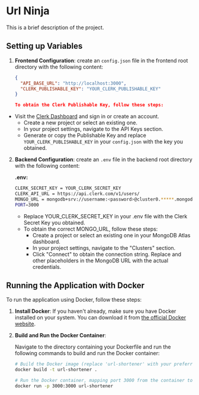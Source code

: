 # Url Ninja

This is a brief description of the project.


## Setting up Variables

1. **Frontend Configuration**: create an `config.json` file in the frontend root directory with the following content:

   ```json
   {
     "API_BASE_URL": "http://localhost:3000",
     "CLERK_PUBLISHABLE_KEY": "YOUR_CLERK_PUBLISHABLE_KEY"
   }
   
   To obtain the Clerk Publishable Key, follow these steps:
   
- Visit the [Clerk Dashboard](https://dashboard.clerk.com) and sign in or create an account.
   - Create a new project or select an existing one.
   - In your project settings, navigate to the API Keys section.
   - Generate or copy the Publishable Key and replace `YOUR_CLERK_PUBLISHABLE_KEY` in your `config.json` with the key you obtained.

2. **Backend Configuration**: create an `.env` file in the backend root directory with the following content:

    **.env:**

    ```bash
    CLERK_SECRET_KEY = YOUR_CLERK_SECRET_KEY
    CLERK_API_URL = https://api.clerk.com/v1/users/
    MONGO_URL = mongodb+srv://username:<password>@cluster0.*****.mongodb.net/url-shortener
    PORT=3000
    ```
    - Replace YOUR_CLERK_SECRET_KEY in your .env file with the Clerk Secret Key you obtained.
    - To obtain the correct MONGO_URL, follow these steps:
        - Create a project or select an existing one in your MongoDB Atlas dashboard.
        - In your project settings, navigate to the "Clusters" section.
        - Click "Connect" to obtain the connection string. Replace <password> and other placeholders in the MongoDB URL with the actual credentials.

## Running the Application with Docker

To run the application using Docker, follow these steps:

1. **Install Docker**: If you haven't already, make sure you have Docker installed on your system. You can download it from [the official Docker website](https://www.docker.com/get-started).

2. **Build and Run the Docker Container**:

   Navigate to the directory containing your Dockerfile and run the following commands to build and run the Docker container:

   ```bash
   # Build the Docker image (replace 'url-shortener' with your preferred image name)
   docker build -t url-shortener .

   # Run the Docker container, mapping port 3000 from the container to your host machine
   docker run -p 3000:3000 url-shortener
